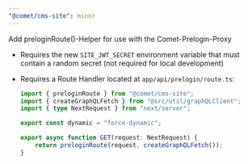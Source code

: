 ```yaml
---
"@comet/cms-site": minor
---
```


Add preloginRoute()-Helper for use with the Comet-Prelogin-Proxy

-   Requires the new `SITE_JWT_SECRET` environment variable that must contain a random secret (not required for local development)
-   Requires a Route Handler located at `app/api/prelogin/route.ts`:

    ```ts
    import { preloginRoute } from "@comet/cms-site";
    import { createGraphQLFetch } from "@src/util/graphQLClient";
    import { type NextRequest } from "next/server";

    export const dynamic = "force-dynamic";

    export async function GET(request: NextRequest) {
        return preloginRoute(request, createGraphQLFetch());
    }
    ```
